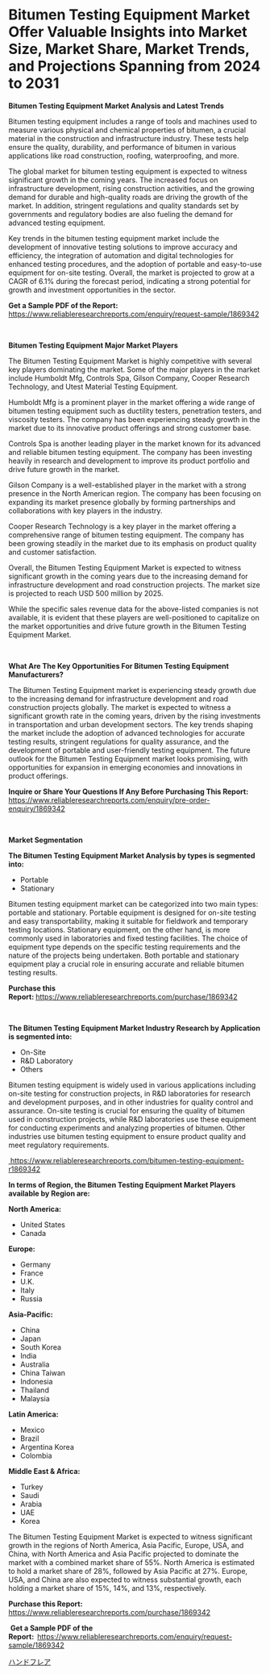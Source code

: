 <p><h1>Bitumen Testing Equipment Market Offer Valuable Insights into Market Size, Market Share, Market Trends, and Projections Spanning from 2024 to 2031</h1></p><p><strong>Bitumen Testing Equipment Market Analysis and Latest Trends</strong></p>
<p><p>Bitumen testing equipment includes a range of tools and machines used to measure various physical and chemical properties of bitumen, a crucial material in the construction and infrastructure industry. These tests help ensure the quality, durability, and performance of bitumen in various applications like road construction, roofing, waterproofing, and more.</p><p>The global market for bitumen testing equipment is expected to witness significant growth in the coming years. The increased focus on infrastructure development, rising construction activities, and the growing demand for durable and high-quality roads are driving the growth of the market. In addition, stringent regulations and quality standards set by governments and regulatory bodies are also fueling the demand for advanced testing equipment.</p><p>Key trends in the bitumen testing equipment market include the development of innovative testing solutions to improve accuracy and efficiency, the integration of automation and digital technologies for enhanced testing procedures, and the adoption of portable and easy-to-use equipment for on-site testing. Overall, the market is projected to grow at a CAGR of 6.1% during the forecast period, indicating a strong potential for growth and investment opportunities in the sector.</p></p>
<p><strong>Get a Sample PDF of the Report:&nbsp;</strong> <a href="https://www.reliableresearchreports.com/enquiry/request-sample/1869342">https://www.reliableresearchreports.com/enquiry/request-sample/1869342</a></p>
<p>&nbsp;</p>
<p><strong>Bitumen Testing Equipment Major Market Players</strong></p>
<p><p>The Bitumen Testing Equipment Market is highly competitive with several key players dominating the market. Some of the major players in the market include Humboldt Mfg, Controls Spa, Gilson Company, Cooper Research Technology, and Utest Material Testing Equipment.</p><p>Humboldt Mfg is a prominent player in the market offering a wide range of bitumen testing equipment such as ductility testers, penetration testers, and viscosity testers. The company has been experiencing steady growth in the market due to its innovative product offerings and strong customer base.</p><p>Controls Spa is another leading player in the market known for its advanced and reliable bitumen testing equipment. The company has been investing heavily in research and development to improve its product portfolio and drive future growth in the market.</p><p>Gilson Company is a well-established player in the market with a strong presence in the North American region. The company has been focusing on expanding its market presence globally by forming partnerships and collaborations with key players in the industry.</p><p>Cooper Research Technology is a key player in the market offering a comprehensive range of bitumen testing equipment. The company has been growing steadily in the market due to its emphasis on product quality and customer satisfaction.</p><p>Overall, the Bitumen Testing Equipment Market is expected to witness significant growth in the coming years due to the increasing demand for infrastructure development and road construction projects. The market size is projected to reach USD 500 million by 2025.</p><p>While the specific sales revenue data for the above-listed companies is not available, it is evident that these players are well-positioned to capitalize on the market opportunities and drive future growth in the Bitumen Testing Equipment Market.</p></p>
<p>&nbsp;</p>
<p><strong>What Are The Key Opportunities For Bitumen Testing Equipment Manufacturers?</strong></p>
<p><p>The Bitumen Testing Equipment market is experiencing steady growth due to the increasing demand for infrastructure development and road construction projects globally. The market is expected to witness a significant growth rate in the coming years, driven by the rising investments in transportation and urban development sectors. The key trends shaping the market include the adoption of advanced technologies for accurate testing results, stringent regulations for quality assurance, and the development of portable and user-friendly testing equipment. The future outlook for the Bitumen Testing Equipment market looks promising, with opportunities for expansion in emerging economies and innovations in product offerings.</p></p>
<p><strong>Inquire or Share Your Questions If Any Before Purchasing This Report:</strong> <a href="https://www.reliableresearchreports.com/enquiry/pre-order-enquiry/1869342">https://www.reliableresearchreports.com/enquiry/pre-order-enquiry/1869342</a></p>
<p>&nbsp;</p>
<p><strong>Market Segmentation</strong></p>
<p><strong>The Bitumen Testing Equipment Market Analysis by types is segmented into:</strong></p>
<p><ul><li>Portable</li><li>Stationary</li></ul></p>
<p><p>Bitumen testing equipment market can be categorized into two main types: portable and stationary. Portable equipment is designed for on-site testing and easy transportability, making it suitable for fieldwork and temporary testing locations. Stationary equipment, on the other hand, is more commonly used in laboratories and fixed testing facilities. The choice of equipment type depends on the specific testing requirements and the nature of the projects being undertaken. Both portable and stationary equipment play a crucial role in ensuring accurate and reliable bitumen testing results.</p></p>
<p><strong>Purchase this Report:&nbsp;</strong><a href="https://www.reliableresearchreports.com/purchase/1869342">https://www.reliableresearchreports.com/purchase/1869342</a></p>
<p>&nbsp;</p>
<p><strong>The Bitumen Testing Equipment Market Industry Research by Application is segmented into:</strong></p>
<p><ul><li>On-Site</li><li>R&D Laboratory</li><li>Others</li></ul></p>
<p><p>Bitumen testing equipment is widely used in various applications including on-site testing for construction projects, in R&D laboratories for research and development purposes, and in other industries for quality control and assurance. On-site testing is crucial for ensuring the quality of bitumen used in construction projects, while R&D laboratories use these equipment for conducting experiments and analyzing properties of bitumen. Other industries use bitumen testing equipment to ensure product quality and meet regulatory requirements.</p></p>
<p><a href="https://www.reliableresearchreports.com/bitumen-testing-equipment-r1869342">&nbsp;https://www.reliableresearchreports.com/bitumen-testing-equipment-r1869342</a></p>
<p><strong>In terms of Region, the Bitumen Testing Equipment Market Players available by Region are:</strong></p>
<p>
    <p> <strong> North America: </strong>
        <ul>
            <li>United States</li>
            <li>Canada</li>
        </ul>
        </p> 
    <p> <strong> Europe: </strong>
        <ul>
            <li>Germany</li>
            <li>France</li>
            <li>U.K.</li>
            <li>Italy</li>
            <li>Russia</li>
        </ul>
        </p> 
    <p> <strong> Asia-Pacific: </strong>
        <ul>
            <li>China</li>
            <li>Japan</li>
            <li>South Korea</li>
            <li>India</li>
            <li>Australia</li>
            <li>China Taiwan</li>
            <li>Indonesia</li>
            <li>Thailand</li>
            <li>Malaysia</li>
        </ul>
        </p> 
    <p> <strong> Latin America: </strong>
        <ul>
            <li>Mexico</li>
            <li>Brazil</li>
            <li>Argentina Korea</li>
            <li>Colombia</li>
        </ul>
        </p> 
    <p> <strong> Middle East & Africa: </strong>
        <ul>
            <li>Turkey</li>
            <li>Saudi</li>
            <li>Arabia</li>
            <li>UAE</li>
            <li>Korea</li>
        </ul>
    </p>
    </p>
<p><p>The Bitumen Testing Equipment Market is expected to witness significant growth in the regions of North America, Asia Pacific, Europe, USA, and China, with North America and Asia Pacific projected to dominate the market with a combined market share of 55%. North America is estimated to hold a market share of 28%, followed by Asia Pacific at 27%. Europe, USA, and China are also expected to witness substantial growth, each holding a market share of 15%, 14%, and 13%, respectively.</p></p>
<p><strong>Purchase this Report: </strong><a href="https://www.reliableresearchreports.com/purchase/1869342">https://www.reliableresearchreports.com/purchase/1869342</a></p>
<p>&nbsp;<strong>Get a Sample PDF of the Report:&nbsp;&nbsp;</strong><a href="https://www.reliableresearchreports.com/enquiry/request-sample/1869342">https://www.reliableresearchreports.com/enquiry/request-sample/1869342</a></p>
<p><strong></strong></p>
<p><p><a href="https://github.com/lababdou/Market-Research-Report-List-3/blob/main/398526022568.md">ハンドフレア</a></p></p>